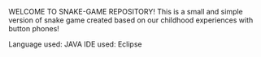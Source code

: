 WELCOME TO SNAKE-GAME REPOSITORY!
This is a small and simple version of snake game created based on our childhood experiences with button phones!

Language used: JAVA
IDE used: Eclipse
